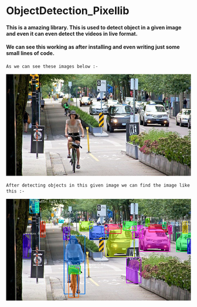 # ObjectDetection_Pixellib

#### This is a amazing library. This is used to detect object in a given image and even it can even detect the videos in live format.
#### We can see this working as after installing and even writing just some small lines of code.
~~~
As we can see these images below :- 
~~~
<img src = "https://github.com/RishavMishraRM/ObjectDetection_Pixellib/blob/main/cycle.jpg" >


~~~
After detecting objects in this given image we can find the image like this :-
~~~


<img src = "https://github.com/RishavMishraRM/ObjectDetection_Pixellib/blob/main/output.jpg" >
